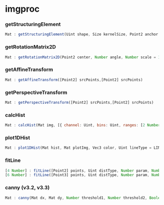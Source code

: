 # imgproc

<a name="getStructuringElement"></a>

### getStructuringElement
``` javascript
Mat : getStructuringElement(Uint shape, Size kernelSize, Point2 anchor = new Point(-1, -1))
```

<a name="getRotationMatrix2D"></a>

### getRotationMatrix2D
``` javascript
Mat : getRotationMatrix2D(Point2 center, Number angle, Number scale = 1.0)
```

<a name="getAffineTransform"></a>

### getAffineTransform
``` javascript
Mat : getAffineTransform([Point2] srcPoints,[Point2] srcPoints)
```

<a name="getPerspectiveTransform"></a>

### getPerspectiveTransform
``` javascript
Mat : getPerspectiveTransform([Point2] srcPoints,[Point2] srcPoints)
```

<a name="calcHist"></a>

### calcHist
``` javascript
Mat : calcHist(Mat img, [{ channel: Uint, bins: Uint, ranges: [2 Number] }] histAxes, Mat mask = noArray())
```

<a name="plot1DHist"></a>

### plot1DHist
``` javascript
Mat : plot1DHist(Mat hist, Mat plotImg, Vec3 color, Uint lineType = LINE_8, Uint thickness = 1, Uint shift = 0)
```

<a name="fitLine"></a>

### fitLine
``` javascript
[4 Number] : fitLine([Point2] points, Uint distType, Number param, Number reps, Number aeps)
[6 Number] : fitLine([Point3] points, Uint distType, Number param, Number reps, Number aeps)
```

<a name="canny"></a>

### canny (v3.2, v3.3)
``` javascript
Mat : canny(Mat dx, Mat dy, Number threshold1, Number threshold2, Boolean L2gradient = false)
```